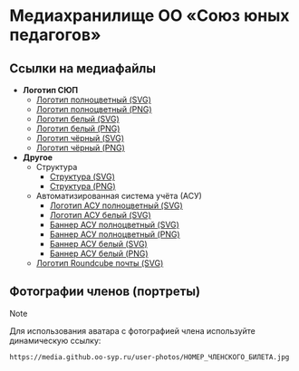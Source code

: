 # Медиахранилище ОО «Союз юных педагогов»

## Ссылки на медиафайлы
- **Логотип СЮП**
  - [Логотип полноцветный (SVG)](/logo/SYP-logo2025_color.svg)
  - [Логотип полноцветный (PNG)](/logo/SYP-logo2025_color.png)
  - [Логотип белый (SVG)](/logo/SYP-logo2025_white_update.svg)
  - [Логотип белый (PNG)](/logo/SYP-logo2025_white_update.png)
  - [Логотип чёрный (SVG)](/logo/SYP-logo2025_black.svg)
  - [Логотип чёрный (PNG)](/logo/SYP-logo2025_black.png)
- **Другое**
  - Структура
    - [Структура (SVG)](/other/SYP-structure-v3.svg)
    - [Структура (PNG)](/other/SYP-structure-v3@2x.png)
  - Автоматизированная система учёта (АСУ)
    - [Логотип АСУ полноцветный (SVG)](/other/SYP-ASY-logo2025-v1.svg)
    - [Логотип АСУ белый (SVG)](/other/SYP-ASY-logo2025-v1_white.svg)
    - [Баннер АСУ полноцветный (SVG)](/other/SYP-ASY-logo2025_long-v1.svg)
    - [Баннер АСУ полноцветный (PNG)](/other/SYP-ASY-logo2025_long-v1.png)
    - [Баннер АСУ белый (SVG)](/other/SYP-ASY-logo2025_long-v1_white.svg)
    - [Баннер АСУ белый (PNG)](/other/SYP-ASY-logo2025_long-v1_white.png)
  - [Логотип Roundcube почты (SVG)](/other/SYP-roundcube2025_color.svg)

## Фотографии членов (портреты)
> [!NOTE]
> Для использования аватара с фотографией члена используйте динамическую ссылку:
```
https://media.github.oo-syp.ru/user-photos/НОМЕР_ЧЛЕНСКОГО_БИЛЕТА.jpg
```
